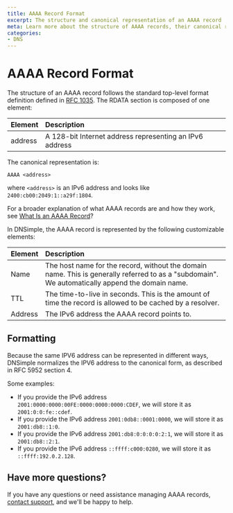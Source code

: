 ```yaml
---
title: AAAA Record Format
excerpt: The structure and canonical representation of an AAAA record
meta: Learn more about the structure of AAAA records, their canonical representation, and customizable elements in DNSimple.
categories:
- DNS
---
```

# AAAA Record Format

The structure of an AAAA record follows the standard top-level format definition defined in [RFC 1035](https://tools.ietf.org/html/rfc1035#section-3.2.1). The RDATA section is composed of one element:

| Element | Description |
|:--------|:-------------------------------------------------------|
| address | A 128-bit Internet address representing an IPv6 address |

The canonical representation is:

```
AAAA <address>
```

where `<address>` is an IPv6 address and looks like `2400:cb00:2049:1::a29f:1804`.

For a broader explanation of what AAAA records are and how they work, see [What Is an AAAA Record](/articles/aaaa-record/)?

In DNSimple, the AAAA record is represented by the following customizable elements:
 
| Element | Description |
|:--------|:-------------------------------------------------------------------------------------------------------------------------------------------|
| Name    | The host name for the record, without the domain name. This is generally referred to as a "subdomain". We automatically append the domain name. |
| TTL     | The time-to-live in seconds. This is the amount of time the record is allowed to be cached by a resolver.                                  |
| Address | The IPv6 address the AAAA record points to.                                                                                                   |

## Formatting

Because the same IPV6 address can be represented in different ways, DNSimple normalizes the IPV6 address to the canonical form, as described in RFC 5952 section 4.

Some examples:

- If you provide the IPv6 address `2001:0000:0000:00FE:0000:0000:0000:CDEF`, we will store it as `2001:0:0:fe::cdef`.
- If you provide the IPv6 address `2001:0db8::0001:0000`, we will store it as `2001:db8::1:0`.
- If you provide the IPv6 address `2001:db8:0:0:0:0:2:1`, we will store it as `2001:db8::2:1`.
- If you provide the IPv6 address `::ffff:c000:0280`, we will store it as `::ffff:192.0.2.128`.

## Have more questions?

 If you have any questions or need assistance managing AAAA records, [contact support](https://dnsimple.com/feedback), and we'll be happy to help.

